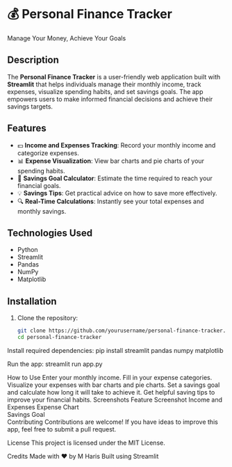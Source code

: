 # 💰 Personal Finance Tracker
Manage Your Money, Achieve Your Goals

## Description
The **Personal Finance Tracker** is a user-friendly web application built with **Streamlit** that helps individuals manage their monthly income, track expenses, visualize spending habits, and set savings goals. The app empowers users to make informed financial decisions and achieve their savings targets.

## Features
- 💵 **Income and Expenses Tracking**: Record your monthly income and categorize expenses.
- 📊 **Expense Visualization**: View bar charts and pie charts of your spending habits.
- 🎯 **Savings Goal Calculator**: Estimate the time required to reach your financial goals.
- 💡 **Savings Tips**: Get practical advice on how to save more effectively.
- 🔍 **Real-Time Calculations**: Instantly see your total expenses and monthly savings.

## Technologies Used
- Python
- Streamlit
- Pandas
- NumPy
- Matplotlib

## Installation
1. Clone the repository:
   ```bash
   git clone https://github.com/yourusername/personal-finance-tracker.git
   cd personal-finance-tracker
   
Install required dependencies:
pip install streamlit pandas numpy matplotlib

Run the app:
streamlit run app.py

How to Use
Enter your monthly income.
Fill in your expense categories.
Visualize your expenses with bar charts and pie charts.
Set a savings goal and calculate how long it will take to achieve it.
Get helpful saving tips to improve your financial habits.
Screenshots
Feature	Screenshot
Income and Expenses	
Expense Chart	
Savings Goal	
Contributing
Contributions are welcome! If you have ideas to improve this app, feel free to submit a pull request.

License
This project is licensed under the MIT License.

Credits
Made with ❤️ by M Haris
Built using Streamlit
